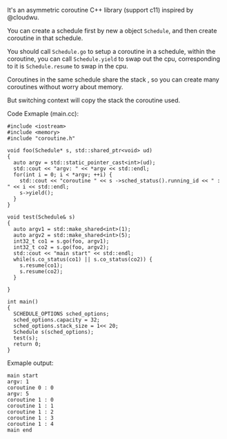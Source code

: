 It's an asymmetric coroutine C++ library (support c11) inspired by @cloudwu.

You can create a schedule first by new a object `Schedule`, and then create coroutine in that schedule.

You should call `Schedule.go` to setup a coroutine in a schedule, within the coroutine, you can call `Schedule.yield` to swap out the cpu, corresponding to it is `Schedule.resume` to swap in the cpu.

Coroutines in the same schedule share the stack , so you can create many coroutines without worry about memory.

But switching context will copy the stack the coroutine used.

Code Exmaple (main.cc):
```
#include <iostream>
#include <memory>
#include "coroutine.h"

void foo(Schedule* s, std::shared_ptr<void> ud)
{
  auto argv = std::static_pointer_cast<int>(ud);
  std::cout << "argv: " << *argv << std::endl;
  for(int i = 0; i < *argv; ++i) {
    std::cout << "coroutine " << s ->sched_status().running_id << " : " << i << std::endl;
    s->yield();
  }
}

void test(Schedule& s)
{
  auto argv1 = std::make_shared<int>(1);
  auto argv2 = std::make_shared<int>(5);
  int32_t co1 = s.go(foo, argv1);
  int32_t co2 = s.go(foo, argv2);
  std::cout << "main start" << std::endl;
  while(s.co_status(co1) || s.co_status(co2)) {
    s.resume(co1);
    s.resume(co2);
  }

}

int main()
{
  SCHEDULE_OPTIONS sched_options;
  sched_options.capacity = 32;
  sched_options.stack_size = 1<< 20;
  Schedule s(sched_options);
  test(s);
  return 0;
}
```
Exmaple output:
```
main start
argv: 1
coroutine 0 : 0
argv: 5
coroutine 1 : 0
coroutine 1 : 1
coroutine 1 : 2
coroutine 1 : 3
coroutine 1 : 4
main end
```
